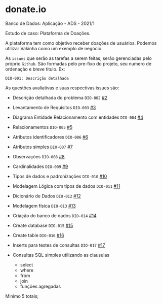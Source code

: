 # donate.io

Banco de Dados: Aplicação - ADS - 2021/1

Estudo de caso: 
 Plataforma de Doações.

A plataforma tem como objetivo receber doações de usuários.
Podemos utilizar Vakinha como um exemplo de negócio.

As `issues` que serão as tarefas a serem feitas, serão gerenciadas pelo próprio `Github`.
São formadas pelo pre-fixo do projeto, seu numero de ordenação e breve titulo. Ex:

`DIO-001: Descrição detalhada`

As questões avaliativas e suas respectivas issues são:
- Descrição detalhada do problema `DIO-002` [#2](https://github.com/beckerin/donate.io/issues/2)
- Levantamento de Requisitos `DIO-003` [#3](https://github.com/beckerin/donate.io/issues/3)
- Diagrama Entidade Relacionamento com entidades `DIO-004` [#4](https://github.com/beckerin/donate.io/issues/4)
- Relacionamentos `DIO-005` [#5](https://github.com/beckerin/donate.io/issues/5)
- Atributos identificadores `DIO-006` [#6](https://github.com/beckerin/donate.io/issues/6)
- Atributos simples `DIO-007` [#7](https://github.com/beckerin/donate.io/issues/7)
- Observações `DIO-008` [#8](https://github.com/beckerin/donate.io/issues/8)
- Cardinalidades `DIO-009` [#9](https://github.com/beckerin/donate.io/issues/9)
- Tipos de dados e padronizações `DIO-010` [#10](https://github.com/beckerin/donate.io/issues/10)
- Modelagem Lógica com tipos de dados `DIO-011` [#11](https://github.com/beckerin/donate.io/issues/11)
- Dicionário de Dados `DIO-012` [#12](https://github.com/beckerin/donate.io/issues/12)
- Modelagem física `DIO-013` [#13](https://github.com/beckerin/donate.io/issues/13)
- Criação do banco de dados `DIO-014` [#14](https://github.com/beckerin/donate.io/issues/14)
- Create database `DIO-015` [#15](https://github.com/beckerin/donate.io/issues/15)
- Create table `DIO-016` [#16](https://github.com/beckerin/donate.io/issues/16)
- Inserts para testes de consultas `DIO-017` [#17](https://github.com/beckerin/donate.io/issues/17)

- Consultas SQL simples utilizando as clausulas <!-- TODO: Criar issue--> 
  - select 
  - where
  - from
  - join
  - funções agregadas
 
 Minimo 5 totais;